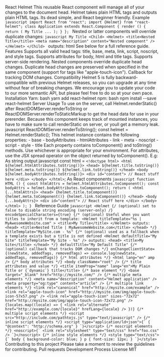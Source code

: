 React Helmet This reusable React component will manage all of your changes to the document head. Helmet takes plain HTML tags and outputs plain HTML tags. Its dead simple, and React beginner friendly. Example ```javascript import React from "react"; import {Helmet} from "react-helmet"; class Application extends React.Component { render () { return ( My Title ... ); } }; ``` Nested or latter components will override duplicate changes: ```javascript My Title <Child> <Helmet> <title>Nested Title</title> <meta name="description" content="Nested component" /> </Helmet> </Child> ``` outputs: html <head> <title>Nested Title</title> <meta name="description" content="Nested component"> </head> See below for a full reference guide. Features Supports all valid head tags: title, base, meta, link, script, noscript, and style tags. Supports attributes for body, html and title tags. Supports server-side rendering. Nested components override duplicate head changes. Duplicate head changes are preserved when specified in the same component (support for tags like "apple-touch-icon"). Callback for tracking DOM changes. Compatibility Helmet 5 is fully backward-compatible with previous Helmet releases, so you can upgrade at any time without fear of breaking changes. We encourage you to update your code to our more semantic API, but please feel free to do so at your own pace. Installation Yarn: bash yarn add react-helmet npm: bash npm install --save react-helmet Server Usage To use on the server, call Helmet.renderStatic() after ReactDOMServer.renderToString or ReactDOMServer.renderToStaticMarkup to get the head data for use in your prerender. Because this component keeps track of mounted instances, you have to make sure to call renderStatic on server, or youll get a memory leak. javascript ReactDOMServer.renderToString(<Handler />); const helmet = Helmet.renderStatic(); This helmet instance contains the following properties: - base - bodyAttributes - htmlAttributes - link - meta - noscript - script - style - title Each property contains toComponent() and toString() methods. Use whichever is appropriate for your environment. For attributes, use the JSX spread operator on the object returned by toComponent(). E.g: As string output javascript const html = ` <!doctype html> <html ${helmet.htmlAttributes.toString()}> <head> ${helmet.title.toString()} ${helmet.meta.toString()} ${helmet.link.toString()} </head> <body ${helmet.bodyAttributes.toString()}> <div id="content"> // React stuff here </div> </body> </html> `; As React components ```javascript function HTML () { const htmlAttrs = helmet.htmlAttributes.toComponent(); const bodyAttrs = helmet.bodyAttributes.toComponent(); return ( <html {...htmlAttrs}> <head> {helmet.title.toComponent()} {helmet.meta.toComponent()} {helmet.link.toComponent()} </head> <body {...bodyAttrs}> <div id="content"> // React stuff here </div> </body> </html> ); } ``` Reference Guide ```javascript <Helmet {/ (optional) set to false to disable string encoding (server-only) /} encodeSpecialCharacters={true} {/* (optional) Useful when you want titles to inherit from a template: <Helmet titleTemplate="%s | MyAwesomeWebsite.com" > <title>My Title</title> </Helmet> outputs: <head> <title>Nested Title | MyAwesomeWebsite.com</title> </head> */} titleTemplate="MySite.com - %s" {/* (optional) used as a fallback when a template exists but a title is not defined <Helmet defaultTitle="My Site" titleTemplate="My Site - %s" /> outputs: <head> <title>My Site</title> </head> */} defaultTitle="My Default Title" {/* (optional) callback that tracks DOM changes */} onChangeClientState={(newState, addedTags, removedTags) => console.log(newState, addedTags, removedTags)} {/* html attributes */} <html lang="en" amp /> {/* body attributes */} <body className="root" /> {/* title attributes and value */} <title itemProp="name" lang="en">My Plain Title or {`dynamic`} title</title> {/* base element */} <base target="_blank" href="http://mysite.com/" /> {/* multiple meta elements */} <meta name="description" content="Helmet application" /> <meta property="og:type" content="article" /> {/* multiple link elements */} <link rel="canonical" href="http://mysite.com/example" /> <link rel="apple-touch-icon" href="http://mysite.com/img/apple-touch-icon-57x57.png" /> <link rel="apple-touch-icon" sizes-"72x72" href="http://mysite.com/img/apple-touch-icon-72x72.png" /> {locales.map((locale) => { <link rel="alternate" href="http://example.com/{locale}" hrefLang={locale} /> })} {/* multiple script elements */} <script src="http://include.com/pathtojs.js" type="text/javascript" /> {/* inline script elements */} <script type="application/ld+json">{` { "@context": "http://schema.org" } `}</script> {/* noscript elements */} <noscript>{` <link rel="stylesheet" type="text/css" href="foo.css" /> `}</noscript> {/* inline style elements */} <style type="text/css">{` body { background-color: blue; } p { font-size: 12px; } `}</style> ``` Contributing to this project Please take a moment to review the guidelines for contributing. Pull requests Development Process License MIT